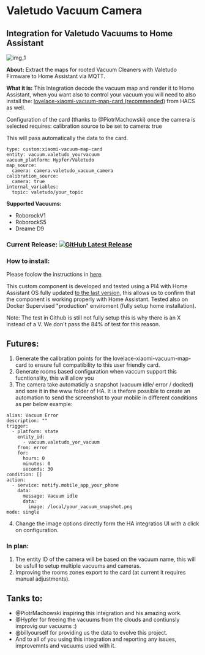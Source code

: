[releases_shield]: https://img.shields.io/github/release/sca075/valetudo_vacuum_camera.svg?style=popout
[latest_release]: https://github.com/sca075/valetudo_vacuum_camera/releases/latest

# Valetudo Vacuum Camera
## Integration for Valetudo Vacuums to Home Assistant


![img_1](https://github.com/sca075/valetudo_vacuum_camera/assets/82227818/78752c27-1754-4d1f-9109-3003b36a1900)

**About:**
Extract the maps for rooted Vacuum Cleaners with Valetudo Firmware to Home Assistant via MQTT.

**What it is:**
This Integration decode the vacuum map and render it to Home Assistant, when you want also to control your vacuum you will need to also install the:
[lovelace-xiaomi-vacuum-map-card (recommended)](https://github.com/PiotrMachowski/lovelace-xiaomi-vacuum-map-card) from HACS as well.

Configuration of the card (thanks to @PiotrMachowski) once the camera is selected requires:
calibration source to be set to camera: true

This will pass automatically the data to the card.

```
type: custom:xiaomi-vacuum-map-card
entity: vacuum.valetudo_yourvacuum
vacuum_platform: Hypfer/Valetudo
map_source:
  camera: camera.valetudo_vacuum_camera 
calibration_source: 
  camera: true 
internal_variables: 
  topic: valetudo/your_topic  
  ```

**Supported Vacuums:**
- RoborockV1
- RoborockS5
- Dreame D9


### Current Release: [![GitHub Latest Release][releases_shield]][latest_release]

### How to install:
Please foolow the instructions in [here](./docs/install.md).

This custom component is developed and tested using a PI4 with Home Assistant OS fully updated [to the last version](https://www.home-assistant.io/faq/release/), this allows
us to confirm that the component is working properly with Home Assistant. Tested also on Docker Supervised "production" enviroment (fully setup home installation).

Note: The test in Github is still not fully setup this is why there is an X instead of a V. We don't pass the 84% of test for this reason.

## Futures:
1) Generate the calibration points for the lovelace-xiaomi-vacuum-map-card to ensure full compatibility to this user friendly card.
2) Generate rooms based configuration when vaccum support this fucntionality, this will allow you 
3) The camera take automaticly a snapshot (vacuum idle/ error / docked) and sore it in the www folder of HA. It is thefore possible to create an automation to send the screenshot to your mobile in different conditions as per below example:

```
alias: Vacuum Error 
description: ""
trigger:
  - platform: state
    entity_id:
      - vacuum.valetudo_yor_vacuum
    from: error
    for:
      hours: 0
      minutes: 0
      seconds: 30
condition: []
action:
  - service: notify.mobile_app_your_phone
    data:
      message: Vacuum idle
      data:
        image: /local/your_vacuum_snapshot.png
mode: single
```

4) Change the image options directly form the HA integratios UI with a click on configuration.

### In plan:
1) The entity ID of the camera will be based on the vacuum name, this will be usfull to setup multiple vacuums and cameras.
2) Improving the rooms zones export to the card (at current it requires manual adjustments).

## Tanks to:
- @PiotrMachowski inspiring this integration and his amazing work.
- @Hypfer for freeing the vacuums from the clouds and contiunsly improvig our vacuums :)
- @billyourself for providing us the data to evolve this project.
- And to all of you using this integration and reporting any issues, improvemnts and vacuums used with it.

